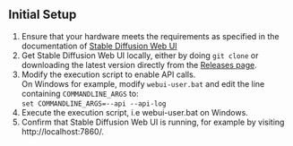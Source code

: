 ## Initial Setup
1. Ensure that your hardware meets the requirements as specified in the documentation of [Stable Diffusion Web UI](https://github.com/AUTOMATIC1111/stable-diffusion-webui)  
2. Get Stable Diffusion Web UI locally, either by doing `git clone` or downloading the latest version directly from the [Releases page](https://github.com/AUTOMATIC1111/stable-diffusion-webui/releases).
3. Modify the execution script to enable API calls.  
   On Windows for example, modify `webui-user.bat` and edit the line containing `COMMANDLINE_ARGS` to:  
`set COMMANDLINE_ARGS=--api --api-log`  
4. Execute the execution script, i.e webui-user.bat on Windows.
5. Confirm that Stable Diffusion Web UI is running, for example by visiting http://localhost:7860/.
